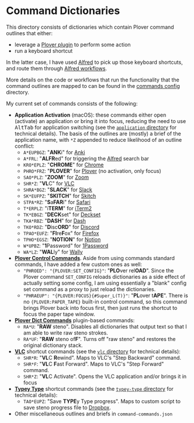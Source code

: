 # Command Dictionaries

This directory consists of dictionaries which contain Plover command outlines
that either:

- leverage a [Plover plugin][] to perform some action
- run a keyboard shortcut

In the latter case, I have used [Alfred][] to pick up those keyboard shortcuts,
and route them through [Alfred workflows][].

More details on the code or workflows that run the functionality that the
command outlines are mapped to can be found in the [commands config][]
directory.

My current set of commands consists of the following:

- **Application Activation** (macOS): these commands either open (activate) an
  application or bring it into focus, reducing the need to use
  <kbd>Alt</kbd><kbd>Tab</kbd> for application switching (see the
  [`application` directory][] for technical details). The basis of the outlines
  are (mostly) a brief of the application name, with `*Z` appended to reduce
  likelihood of an outline conflict:
   - `A*EUPBGZ`: "**ANK**i" for [Anki][]
   - `A*FRL`: "**ALFR**ed" for triggering the [Alfred][] search bar
   - `KRO*EPLZ`: "**CHROME**" for [Chrome][]
   - `PHRO*FRZ`: "**PLOVER**" for [Plover][] (no activation, only focus)
   - `SAO*PLZ`: "**ZOOM**" for [Zoom][]
   - `SHR*Z`: "**VL**C" for [VLC][]
   - `SHRA*BGZ`: "**SLACK**" for [Slack][]
   - `SK*EUFPZ`: "**SKITCH**" for [Skitch][]
   - `STPA*RZ`: "**S**a**FAR**i" for [Safari][]
   - `T*ERPLZ`: "i**TERM**" for [iTerm2][]
   - `TK*EBGZ`: "**DECK**set" for [Deckset][]
   - `TKA*RBZ`: "**DASH**" for [Dash][]
   - `TKO*RDZ`: "**D**isc**ORD**" for [Discord][]
   - `TPAO*EUFZ`: "**FI**re**F**ox" for [Firefox][]
   - `TPHO*EGSZ`: "**NOTION**" for [Notion][]
   - `W*UPBZ`: "**1**Password" for [1Password][]
   - `WA*LZ`: "**WAL**ly" for [Wally][]
- **[Plover Control Commands][]**. Aside from using commands standard commands,
  I have added a few custom ones as well:
  - `"PHROED": "{PLOVER:SET_CONFIG}"`: "**PLO**ver rel**OAD**". Since the Plover
    command `SET_CONFIG` reloads dictionaries as a side effect of actually
    setting some config, I am using essentially a "blank" config set command as
    a proxy to just reload the dictionaries.
  - `"PHRAEUP": "{PLOVER:FOCUS}{#Super_L(T)}"`: "**PL**over t**APE**". There is
    no `{PLOVER:PAPER_TAPE}` built-in control command, so this command brings
    Plover back into focus first, then just runs the shortcut to focus the paper
    tape window.
- **[Plover Dict Commands][]** plugin-based commands:
  - `RA*U`: "**RAW** steno". Disables all dictionaries that output text so that
    I am able to write raw steno strokes.
  - `RA*UF`: "**RAW** steno of**F**". Turns off "raw steno" and restores the
    original dictionary stack.
- **[VLC][]** shortcut commands (see the [`vlc` directory][] for technical
  details):
  - `SHR*R`: "**VL**C **R**ewind". Maps to VLC's "Step Backward" command.
  - `SHR*F`: "**VL**C **F**ast Forward". Maps to VLC's "Step Forward" command.
  - `SHR*Z`: "**VL**C Activate". Opens the VLC application and/or brings it in
     focus
- **[Typey Type][]** shortcut commands (see the [`typey-type` directory][] for
  technical details):
  - `TAO*EUPZ`: "Save **TYPE**y Type progress". Maps to custom script to save
    steno progress file to [Dropbox][].
- Other miscellaneous outlines and briefs in `command-commands.json`

[1Password]: https://1password.com/
[Alfred]: https://www.alfredapp.com/
[Alfred workflows]: https://www.alfredapp.com/workflows/
[Anki]: https://apps.ankiweb.net/
[`application` directory]: ../../config/command/application
[Chrome]: https://www.google.com/chrome/
[commands config]: ../../config/commands
[Dash]: https://kapeli.com/dash
[Deckset]: https://www.deckset.com/
[Discord]: https://discord.com/
[Dropbox]: https://www.dropbox.com/
[Firefox]: https://www.mozilla.org/en-US/firefox/new/
[iTerm2]: https://iterm2.com/
[Notion]: https://www.notion.so/
[Plover]: https://www.openstenoproject.org/plover/
[Plover Control Commands]: https://github.com/openstenoproject/plover/wiki/Dictionary-Format#plover-control-commands
[Plover Dict Commands]: https://github.com/KoiOates/plover_dict_commands
[Plover plugin]: https://plover.readthedocs.io/en/latest/plugins.html
[Safari]: https://www.apple.com/safari/
[Skitch]: https://evernote.com/products/skitch
[Slack]: https://slack.com/
[Typey Type]: https://didoesdigital.com/typey-type/
[`typey-type` directory]: ../../config/command/typey-type
[VLC]: https://www.videolan.org/vlc/
[`vlc` directory]: ../../config/command/vlc
[Wally]: https://ergodox-ez.com/pages/wally
[Zoom]: https://zoom.us/
